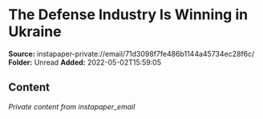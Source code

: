 # The Defense Industry Is Winning in Ukraine

**Source:** instapaper-private://email/71d3098f7fe486b1144a45734ec28f6c/
**Folder:** Unread
**Added:** 2022-05-02T15:59:05




## Content
*Private content from instapaper_email*
